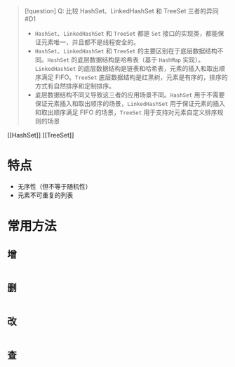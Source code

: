 
> [!question]
> Q: 比较 HashSet、LinkedHashSet 和 TreeSet 三者的异同 #D1 
> -   `HashSet`、`LinkedHashSet` 和 `TreeSet` 都是 `Set` 接口的实现类，都能保证元素唯一，并且都不是线程安全的。
> -  `HashSet`、`LinkedHashSet` 和 `TreeSet` 的主要区别在于底层数据结构不同。`HashSet` 的底层数据结构是哈希表（基于 `HashMap` 实现）。`LinkedHashSet` 的底层数据结构是链表和哈希表，元素的插入和取出顺序满足 FIFO。`TreeSet` 底层数据结构是红黑树，元素是有序的，排序的方式有自然排序和定制排序。
> - 底层数据结构不同又导致这三者的应用场景不同。`HashSet` 用于不需要保证元素插入和取出顺序的场景，`LinkedHashSet` 用于保证元素的插入和取出顺序满足 FIFO 的场景，`TreeSet` 用于支持对元素自定义排序规则的场景

[[HashSet]]
[[TreeSet]]
 
# 特点

- 无序性（但不等于随机性）
- 元素不可重复的列表

# 常用方法

## 增

```Java

```

## 删

```Java

```

## 改

```Java

```

## 查

```Java

```
